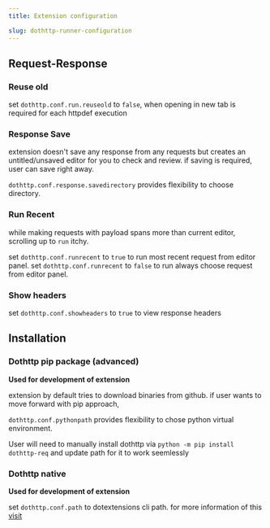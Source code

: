```yaml
---
title: Extension configuration

slug: dothttp-runner-configuration
---
```



## Request-Response

### Reuse old

set `dothttp.conf.run.reuseold` to `false`, when opening in new tab is required for each httpdef execution


### Response Save

extension doesn't save any response from any requests but creates an untitled/unsaved editor for you to check and review. if saving is required, user can save right away.

`dothttp.conf.response.savedirectory` provides flexibility to choose directory.

### Run Recent

while making requests with payload spans more than current editor, scrolling up to `run` itchy. 

set `dothttp.conf.runrecent` to `true` to run most recent request from editor panel.
set `dothttp.conf.runrecent` to `false` to run always choose request from editor panel.


### Show headers

set `dothttp.conf.showheaders` to `true` to view response headers


## Installation

### Dothttp pip package (advanced)

**Used for development of extension**

extension by default tries to download binaries from github. if user wants to move forward with pip approach, 

`dothttp.conf.pythonpath` provides flexibility to chose python virtual environment.

User will need to manually install dothttp via `python -m pip install dothttp-req` and update path for it to work seemlessly

### Dothttp native

**Used for development of extension**

set `dothttp.conf.path` to dotextensions cli path. for more information of this [visit](https://github.com/cedric05/dotextensions-build)